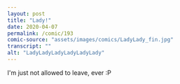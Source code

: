```yaml
---
layout: post
title: "Lady!"
date: 2020-04-07
permalink: /comic/193
comic-source: "assets/images/comics/LadyLady_fin.jpg"
transcript: ""
alt: "LadyLadyLadyLadyLadyLady"
---
```


I'm just not allowed to leave, ever :P
